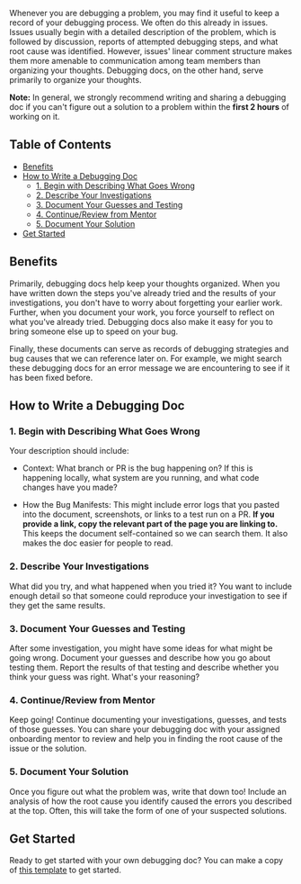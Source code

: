 Whenever you are debugging a problem, you may find it useful to keep a record of your debugging process. We often do this already in issues. Issues usually begin with a detailed description of the problem, which is followed by discussion, reports of attempted debugging steps, and what root cause was identified. However, issues' linear comment structure makes them more amenable to communication among team members than organizing your thoughts. Debugging docs, on the other hand, serve primarily to organize your thoughts.

**Note:** In general, we strongly recommend writing and sharing a debugging doc if you can't figure out a solution to a problem within the **first 2 hours** of working on it.

## Table of Contents

- [Benefits](#benefits)
- [How to Write a Debugging Doc](#how-to-write-a-debugging-doc)
  - [1. Begin with Describing What Goes Wrong](#1-begin-with-describing-what-goes-wrong)
  - [2. Describe Your Investigations](#2-describe-your-investigations)
  - [3. Document Your Guesses and Testing](#3-document-your-guesses-and-testing)
  - [4. Continue/Review from Mentor](#4-continuereview-from-mentor)
  - [5. Document Your Solution](#5-document-your-solution)
- [Get Started](#get-started)

## Benefits

Primarily, debugging docs help keep your thoughts organized. When you have written down the steps you've already tried and the results of your investigations, you don't have to worry about forgetting your earlier work. Further, when you document your work, you force yourself to reflect on what you've already tried. Debugging docs also make it easy for you to bring someone else up to speed on your bug.

Finally, these documents can serve as records of debugging strategies and bug causes that we can reference later on. For example, we might search these debugging docs for an error message we are encountering to see if it has been fixed before.

## How to Write a Debugging Doc

### 1. Begin with Describing What Goes Wrong

Your description should include:

- Context: What branch or PR is the bug happening on? If this is happening locally, what system are you running, and what code changes have you made?

- How the Bug Manifests: This might include error logs that you pasted into the document, screenshots, or links to a test run on a PR. **If you provide a link, copy the relevant part of the page you are linking to.** This keeps the document self-contained so we can search them. It also makes the doc easier for people to read.

### 2. Describe Your Investigations

What did you try, and what happened when you tried it? You want to include enough detail so that someone could reproduce your investigation to see if they get the same results.

### 3. Document Your Guesses and Testing

After some investigation, you might have some ideas for what might be going wrong. Document your guesses and describe how you go about testing them. Report the results of that testing and describe whether you think your guess was right. What's your reasoning?

### 4. Continue/Review from Mentor

Keep going! Continue documenting your investigations, guesses, and tests of those guesses. You can share your debugging doc with your assigned onboarding mentor to review and help you in finding the root cause of the issue or the solution.

### 5. Document Your Solution

Once you figure out what the problem was, write that down too! Include an analysis of how the root cause you identify caused the errors you described at the top. Often, this will take the form of one of your suspected solutions.

## Get Started

Ready to get started with your own debugging doc? You can make a copy of [this template](https://docs.google.com/document/d/1OBAio60bchrNCpIrPBY2ResjeR11ekcN0w5kNJ0DHw8) to get started.
